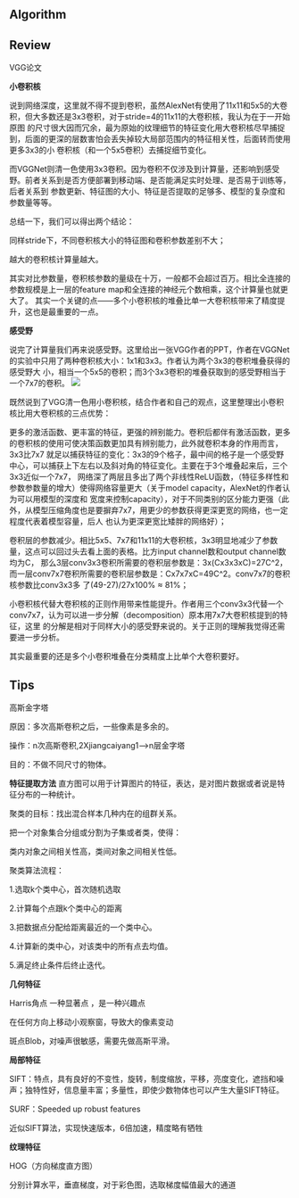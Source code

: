 ## Algorithm




## Review

VGG论文

**小卷积核**

说到网络深度，这里就不得不提到卷积，虽然AlexNet有使用了11x11和5x5的大卷积，但大多数还是3x3卷积，对于stride=4的11x11的大卷积核，我认为在于一开始原图
的尺寸很大因而冗余，最为原始的纹理细节的特征变化用大卷积核尽早捕捉到，后面的更深的层数害怕会丢失掉较大局部范围内的特征相关性，后面转而使用更多3x3的小
卷积核（和一个5x5卷积）去捕捉细节变化。

而VGGNet则清一色使用3x3卷积。因为卷积不仅涉及到计算量，还影响到感受野。前者关系到是否方便部署到移动端、是否能满足实时处理、是否易于训练等，后者关系到
参数更新、特征图的大小、特征是否提取的足够多、模型的复杂度和参数量等等。

总结一下，我们可以得出两个结论：

同样stride下，不同卷积核大小的特征图和卷积参数差别不大；

越大的卷积核计算量越大。

其实对比参数量，卷积核参数的量级在十万，一般都不会超过百万。相比全连接的参数规模是上一层的feature map和全连接的神经元个数相乘，这个计算量也就更大了。
其实一个关键的点——多个小卷积核的堆叠比单一大卷积核带来了精度提升，这也是最重要的一点。

**感受野**

说完了计算量我们再来说感受野。这里给出一张VGG作者的PPT，作者在VGGNet的实验中只用了两种卷积核大小：1x1和3x3。作者认为两个3x3的卷积堆叠获得的感受野大
小，相当一个5x5的卷积；而3个3x3卷积的堆叠获取到的感受野相当于一个7x7的卷积。
![](https://img-blog.csdn.net/20180109173248800)

既然说到了VGG清一色用小卷积核，结合作者和自己的观点，这里整理出小卷积核比用大卷积核的三点优势：

更多的激活函数、更丰富的特征，更强的辨别能力。卷积后都伴有激活函数，更多的卷积核的使用可使决策函数更加具有辨别能力，此外就卷积本身的作用而言，3x3比7x7
就足以捕获特征的变化：3x3的9个格子，最中间的格子是一个感受野中心，可以捕获上下左右以及斜对角的特征变化。主要在于3个堆叠起来后，三个3x3近似一个7x7，
网络深了两层且多出了两个非线性ReLU函数，（特征多样性和参数参数量的增大）使得网络容量更大（关于model capacity，AlexNet的作者认为可以用模型的深度和
宽度来控制capacity），对于不同类别的区分能力更强（此外，从模型压缩角度也是要摒弃7x7，用更少的参数获得更深更宽的网络，也一定程度代表着模型容量，后人
也认为更深更宽比矮胖的网络好）；

卷积层的参数减少。相比5x5、7x7和11x11的大卷积核，3x3明显地减少了参数量，这点可以回过头去看上面的表格。比方input channel数和output channel数均为C，
那么3层conv3x3卷积所需要的卷积层参数是：3x(Cx3x3xC)=27C^2，而一层conv7x7卷积所需要的卷积层参数是：Cx7x7xC=49C^2。conv7x7的卷积核参数比conv3x3多
了(49-27)/27x100% ≈ 81%；

小卷积核代替大卷积核的正则作用带来性能提升。作者用三个conv3x3代替一个conv7x7，认为可以进一步分解（decomposition）原本用7x7大卷积核提到的特征，这里
的分解是相对于同样大小的感受野来说的。关于正则的理解我觉得还需要进一步分析。

其实最重要的还是多个小卷积堆叠在分类精度上比单个大卷积要好。


## Tips

高斯金字塔

原因：多次高斯卷积之后，一些像素是多余的。

操作：n次高斯卷积,2Xjiangcaiyang1——>n层金字塔

目的：不做不同尺寸的物体。

**特征提取方法**
直方图可以用于计算图片的特征，表达，是对图片数据或者说是特征分布的一种统计。

聚类的目标：找出混合样本几种内在的组群关系。

把一个对象集合分组或分割为子集或者类，使得：

类内对象之间相关性高，类间对象之间相关性低。

聚类算法流程：

1.选取k个类中心，首次随机选取

2.计算每个点跟k个类中心的距离

3.把数据点分配给距离最近的一个类中心。

4.计算新的类中心，对该类中的所有点去均值。

5.满足终止条件后终止迭代。

**几何特征**

Harris角点   一种显著点 ，是一种兴趣点

在任何方向上移动小观察窗，导致大的像素变动

斑点Blob，对噪声很敏感，需要先做高斯平滑。

**局部特征**

SIFT：特点，具有良好的不变性，旋转，制度缩放，平移，亮度变化，遮挡和噪声；独特性好，信息量丰富；多量性，即使少数物体也可以产生大量SIFT特征。

SURF：Speeded up robust features

近似SIFT算法，实现快速版本，6倍加速，精度略有牺牲

**纹理特征**

HOG（方向梯度直方图）

分别计算水平，垂直梯度，对于彩色图，选取梯度幅值最大的通道

